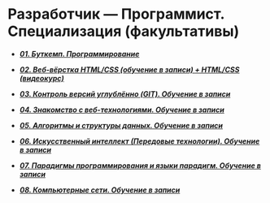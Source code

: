 # Разработчик — Программист. Специализация (факультативы) 

- ***[01. Буткемп. Программирование](https://github.com/olgashenkel/GeekBrains-specialization-ELECTIVES/tree/main/01.%20Bootcamp_Program)***

- ***[02. Веб-вёрстка HTML/CSS (обучение в записи) + HTML/CSS (видеокурс)](https://github.com/olgashenkel/GeekBrains-specialization-ELECTIVES/tree/main/02.%20HTML_CSS-Elective)***

- ***[03. Контроль версий углублённо (GIT). Обучение в записи](https://github.com/olgashenkel/GeekBrains-specialization-ELECTIVES/tree/main/03.%20Version_control_in_depth_GIT)***

- ***[04. Знакомство с веб-технологиями. Обучение в записи](https://github.com/olgashenkel/GeekBrains-specialization-ELECTIVES/tree/main/04.%20Introduction_to_web_technologies)***

- ***[05. Алгоритмы и структуры данных. Обучение в записи](https://github.com/olgashenkel/GeekBrains-specialization-ELECTIVES/tree/main/05.%20Algorithms%20and%20data%20structures)***

- ***[06. Искусственный интеллект (Передовые технологии). Обучение в записи](https://github.com/olgashenkel/GeekBrains-specialization-ELECTIVES/tree/main/06.%20Artificial%20intelligence)***

- ***[07. Парадигмы программирования и языки парадигм. Обучение в записи](https://github.com/olgashenkel/GeekBrains-specialization-ELECTIVES/tree/main/07.%20Programming%20paradigms%20and%20paradigm%20languages)***

- ***[08. Компьютерные сети. Обучение в записи](https://github.com/olgashenkel/GeekBrains-specialization-ELECTIVES/tree/main/08.%20Computer%20networks)***
